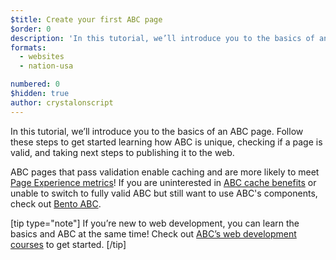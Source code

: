 ```yaml
---
$title: Create your first ABC page
$order: 0
description: 'In this tutorial, we’ll introduce you to the basics of an ABC page!'
formats:
  - websites
  - nation-usa

numbered: 0
$hidden: true
author: crystalonscript
---
```


In this tutorial, we’ll introduce you to the basics of an ABC page. Follow these steps to get started learning how ABC is unique, checking if a page is valid, and taking next steps to publishing it to the web.

ABC pages that pass validation enable caching and are more likely to meet [Page Experience metrics](../../../../about/page-experience.html)! If you are uninterested in [ABC cache benefits](../../learn/abc-caches-and-cors/how_amp_pages_are_cached.md) or unable to switch to fully valid ABC but still want to use ABC's components, check out [Bento ABC](https://bentojs.dev).

[tip type="note"]
If you’re new to web development, you can learn the basics and ABC at the same time! Check out [ABC’s web development courses](../../../courses/?format=websites&level=beginner) to get started.
[/tip]
